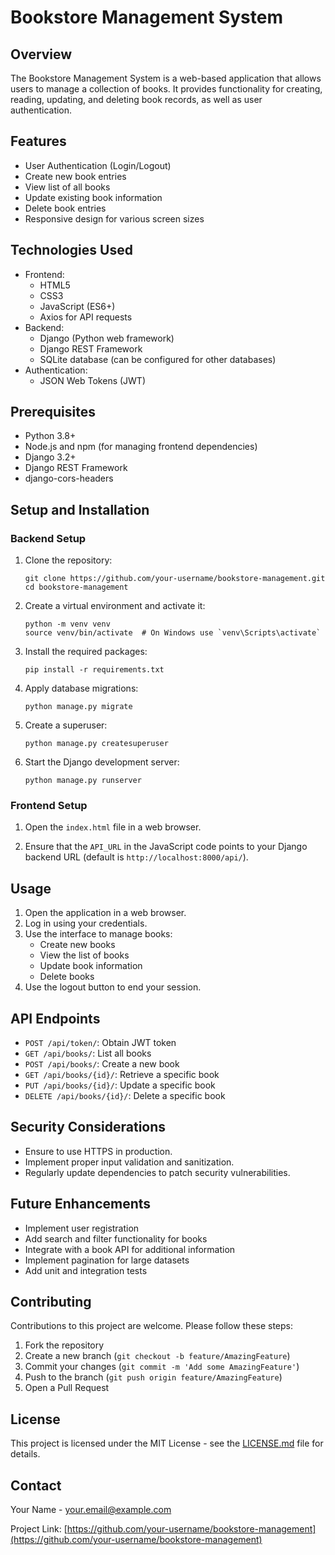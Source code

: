 # Bookstore Management System

## Overview
The Bookstore Management System is a web-based application that allows users to manage a collection of books. It provides functionality for creating, reading, updating, and deleting book records, as well as user authentication.

## Features
- User Authentication (Login/Logout)
- Create new book entries
- View list of all books
- Update existing book information
- Delete book entries
- Responsive design for various screen sizes

## Technologies Used
- Frontend:
  - HTML5
  - CSS3
  - JavaScript (ES6+)
  - Axios for API requests
- Backend:
  - Django (Python web framework)
  - Django REST Framework
  - SQLite database (can be configured for other databases)
- Authentication:
  - JSON Web Tokens (JWT)

## Prerequisites
- Python 3.8+
- Node.js and npm (for managing frontend dependencies)
- Django 3.2+
- Django REST Framework
- django-cors-headers

## Setup and Installation

### Backend Setup
1. Clone the repository:
   ```
   git clone https://github.com/your-username/bookstore-management.git
   cd bookstore-management
   ```

2. Create a virtual environment and activate it:
   ```
   python -m venv venv
   source venv/bin/activate  # On Windows use `venv\Scripts\activate`
   ```

3. Install the required packages:
   ```
   pip install -r requirements.txt
   ```

4. Apply database migrations:
   ```
   python manage.py migrate
   ```

5. Create a superuser:
   ```
   python manage.py createsuperuser
   ```

6. Start the Django development server:
   ```
   python manage.py runserver
   ```

### Frontend Setup
1. Open the `index.html` file in a web browser.

2. Ensure that the `API_URL` in the JavaScript code points to your Django backend URL (default is `http://localhost:8000/api/`).

## Usage
1. Open the application in a web browser.
2. Log in using your credentials.
3. Use the interface to manage books:
   - Create new books
   - View the list of books
   - Update book information
   - Delete books
4. Use the logout button to end your session.

## API Endpoints
- `POST /api/token/`: Obtain JWT token
- `GET /api/books/`: List all books
- `POST /api/books/`: Create a new book
- `GET /api/books/{id}/`: Retrieve a specific book
- `PUT /api/books/{id}/`: Update a specific book
- `DELETE /api/books/{id}/`: Delete a specific book

## Security Considerations
- Ensure to use HTTPS in production.
- Implement proper input validation and sanitization.
- Regularly update dependencies to patch security vulnerabilities.

## Future Enhancements
- Implement user registration
- Add search and filter functionality for books
- Integrate with a book API for additional information
- Implement pagination for large datasets
- Add unit and integration tests

## Contributing
Contributions to this project are welcome. Please follow these steps:
1. Fork the repository
2. Create a new branch (`git checkout -b feature/AmazingFeature`)
3. Commit your changes (`git commit -m 'Add some AmazingFeature'`)
4. Push to the branch (`git push origin feature/AmazingFeature`)
5. Open a Pull Request

## License
This project is licensed under the MIT License - see the [LICENSE.md](LICENSE.md) file for details.

## Contact
Your Name - your.email@example.com

Project Link: [https://github.com/your-username/bookstore-management](https://github.com/your-username/bookstore-management)
